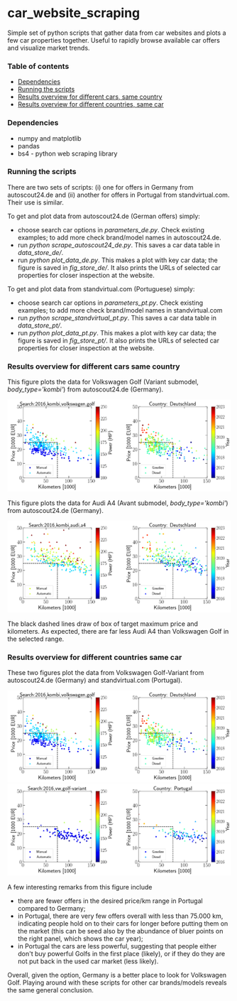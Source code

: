 # car_website_scraping
Simple set of python scripts that gather data from car websites and plots a few car properties together. Useful to rapidly browse available car offers and visualize market trends.

### Table of contents
- [Dependencies](#dependencies)
- [Running the scripts](#running-the-scripts)
- [Results overview for different cars, same country](#results-overview-for-different-cars-same-country)
- [Results overview for different countries, same car](#results-overview-for-different-countries-same-car)

### Dependencies

- numpy and matplotlib
- pandas
- bs4 - python web scraping library

### Running the scripts
There are two sets of scripts: (i) one for offers in Germany from autoscout24.de and (ii) another for offers in Portugal from standvirtual.com. Their use is similar.

To get and plot data from autoscout24.de (German offers) simply:
- choose search car options in *parameters_de.py*. Check existing examples; to add more check brand/model names in autoscout24.de.
- run *python scrape_autoscout24_de.py*. This saves a car data table in *data_store_de/*.
- run *python plot_data_de.py*. This makes a plot with key car data; the figure is saved in *fig_store_de/*. It also prints the URLs of selected car properties for closer inspection at the website.

To get and plot data from standvirtual.com (Portuguese) simply:
- choose search car options in *parameters_pt.py*. Check existing examples; to add more check brand/model names in standvirtual.com
- run *python scrape_standvirtual_pt.py*. This saves a car data table in *data_store_pt/*.
- run *python plot_data_pt.py*. This makes a plot with key car data; the figure is saved in *fig_store_pt/*. It also prints the URLs of selected car properties for closer inspection at the website.

### Results overview for different cars same country
This figure plots the data for Volkswagen Golf (Variant submodel, *body_type='kombi'*) from autoscout24.de (Germany).

![](./fig_store_de/fig_2016_kombi_volkswagen_golf.png)

This figure plots the data for Audi A4 (Avant submodel, *body_type='kombi'*) from autoscout24.de (Germany).

![](./fig_store_de/fig_2016_kombi_audi_a4.png)

The black dashed lines draw of box of target maximum price and kilometers. As expected, there are far less Audi A4 than Volkswagen Golf in the selected range.

### Results overview for different countries same car
These two figures plot the data from Volkswagen Golf-Variant from autoscout24.de (Germany) and standvirtual.com (Portugal).

![](./fig_store_de/fig_2016_kombi_volkswagen_golf.png)
![](./fig_store_pt/fig_2016_vw_golf-variant.png)

A few interesting remarks from this figure include 
- there are fewer offers in the desired price/km range in Portugal compared to Germany; 
- in Portugal, there are very few offers overall with less than 75.000 km, indicating people hold on to their cars for longer before putting them on the market (this can be seed also by the abundance of bluer points on the right panel, which shows the car year);
- in Portugal the cars are less powerful, suggesting that people either don't buy powerful Golfs in the first place (likely), or if they do they are not put back in the used car market (less likely).

Overall, given the option, Germany is a better place to look for Volkswagen Golf. Playing around with these scripts for other car brands/models reveals the same general conclusion.

